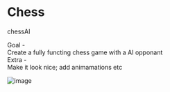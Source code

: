 # Chess
chessAI  

Goal -  
Create a fully functing chess game with a AI opponant  
Extra -  
Make it look nice; add animamations etc

![image](https://user-images.githubusercontent.com/36989985/123021464-0ffd9c00-d3cc-11eb-967b-4580710860e1.png)

